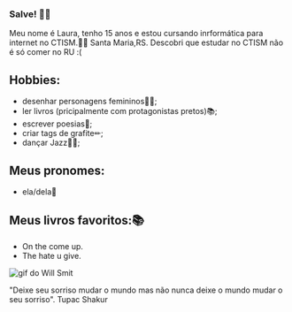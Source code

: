 ### Salve! 👋🏿

 
 
Meu nome é Laura, tenho 15 anos e estou cursando inrformática para internet no CTISM.🤝🏿 
Santa Maria,RS.
Descobri que estudar no CTISM não é só comer no RU :(


## Hobbies:
* desenhar personagens femininos👯‍♀️;
* ler livros (pricipalmente com protagonistas pretos)📚;
* escrever poesias📓;
* criar tags de grafite✏;
* dançar Jazz💃🏿;

## Meus pronomes:
* ela/dela💫

## Meus livros favoritos:📚
* On the come up.
* The hate u give.

![gif do Will Smit](https://i.gifer.com/3Hw.gif)

"Deixe seu sorriso mudar o mundo mas não nunca deixe o mundo mudar o seu sorriso".
                                                        Tupac Shakur 
